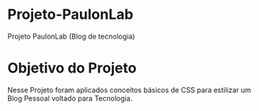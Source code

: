 # Projeto-PaulonLab

Projeto PaulonLab (Blog de tecnologia)

# Objetivo do Projeto

Nesse Projeto foram aplicados conceitos básicos de CSS para estilizar um Blog Pessoal voltado para Tecnologia.
